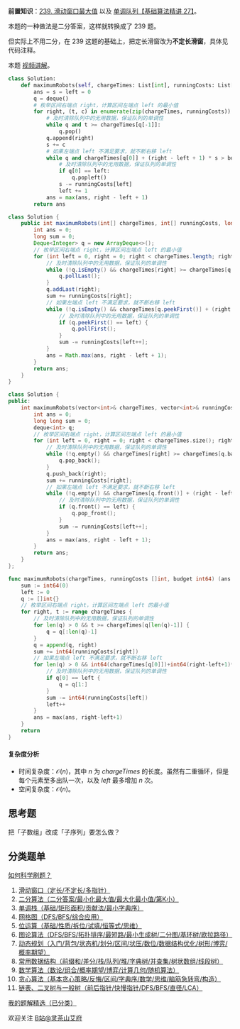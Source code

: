 **前置知识**：[239. 滑动窗口最大值](https://leetcode.cn/problems/sliding-window-maximum/) 以及 [单调队列【基础算法精讲 27】](https://www.bilibili.com/video/BV1bM411X72E/)。

本题的一种做法是二分答案，这样就转换成了 239 题。

但实际上不用二分，在 239 这题的基础上，把定长滑窗改为**不定长滑窗**，具体见代码注释。

本题 [视频讲解](https://www.bilibili.com/video/BV1na41137jv)。

```py [sol-Python3]
class Solution:
    def maximumRobots(self, chargeTimes: List[int], runningCosts: List[int], budget: int) -> int:
        ans = s = left = 0
        q = deque()
        # 枚举区间右端点 right，计算区间左端点 left 的最小值
        for right, (t, c) in enumerate(zip(chargeTimes, runningCosts)):
            # 及时清除队列中的无用数据，保证队列的单调性
            while q and t >= chargeTimes[q[-1]]:
                q.pop()
            q.append(right)
            s += c
            # 如果左端点 left 不满足要求，就不断右移 left
            while q and chargeTimes[q[0]] + (right - left + 1) * s > budget:
                # 及时清除队列中的无用数据，保证队列的单调性
                if q[0] == left:
                    q.popleft()
                s -= runningCosts[left]
                left += 1
            ans = max(ans, right - left + 1)
        return ans
```

```java [sol-Java]
class Solution {
    public int maximumRobots(int[] chargeTimes, int[] runningCosts, long budget) {
        int ans = 0;
        long sum = 0;
        Deque<Integer> q = new ArrayDeque<>();
        // 枚举区间右端点 right，计算区间左端点 left 的最小值
        for (int left = 0, right = 0; right < chargeTimes.length; right++) {
            // 及时清除队列中的无用数据，保证队列的单调性
            while (!q.isEmpty() && chargeTimes[right] >= chargeTimes[q.peekLast()]) {
                q.pollLast();
            }
            q.addLast(right);
            sum += runningCosts[right];
            // 如果左端点 left 不满足要求，就不断右移 left
            while (!q.isEmpty() && chargeTimes[q.peekFirst()] + (right - left + 1) * sum > budget) {
                // 及时清除队列中的无用数据，保证队列的单调性
                if (q.peekFirst() == left) {
                    q.pollFirst();
                }
                sum -= runningCosts[left++];
            }
            ans = Math.max(ans, right - left + 1);
        }
        return ans;
    }
}
```

```cpp [sol-C++]
class Solution {
public:
    int maximumRobots(vector<int>& chargeTimes, vector<int>& runningCosts, long long budget) {
        int ans = 0;
        long long sum = 0;
        deque<int> q;
        // 枚举区间右端点 right，计算区间左端点 left 的最小值
        for (int left = 0, right = 0; right < chargeTimes.size(); right++) {
            // 及时清除队列中的无用数据，保证队列的单调性
            while (!q.empty() && chargeTimes[right] >= chargeTimes[q.back()]) {
                q.pop_back();
            }
            q.push_back(right);
            sum += runningCosts[right];
            // 如果左端点 left 不满足要求，就不断右移 left
            while (!q.empty() && chargeTimes[q.front()] + (right - left + 1) * sum > budget) {
                // 及时清除队列中的无用数据，保证队列的单调性
                if (q.front() == left) {
                    q.pop_front();
                }
                sum -= runningCosts[left++];
            }
            ans = max(ans, right - left + 1);
        }
        return ans;
    }
};
```

```go [sol-Go]
func maximumRobots(chargeTimes, runningCosts []int, budget int64) (ans int) {
	sum := int64(0)
	left := 0
	q := []int{}
	// 枚举区间右端点 right，计算区间左端点 left 的最小值
	for right, t := range chargeTimes {
		// 及时清除队列中的无用数据，保证队列的单调性
		for len(q) > 0 && t >= chargeTimes[q[len(q)-1]] {
			q = q[:len(q)-1]
		}
		q = append(q, right)
		sum += int64(runningCosts[right])
		// 如果左端点 left 不满足要求，就不断右移 left
		for len(q) > 0 && int64(chargeTimes[q[0]])+int64(right-left+1)*sum > budget {
			// 及时清除队列中的无用数据，保证队列的单调性
			if q[0] == left {
				q = q[1:]
			}
			sum -= int64(runningCosts[left])
			left++
		}
		ans = max(ans, right-left+1)
	}
	return
}
```

#### 复杂度分析

- 时间复杂度：$\mathcal{O}(n)$，其中 $n$ 为 $\textit{chargeTimes}$ 的长度。虽然有二重循环，但是每个元素至多出队一次，以及 $\textit{left}$ 最多增加 $n$ 次。
- 空间复杂度：$\mathcal{O}(n)$。

## 思考题

把「子数组」改成「子序列」要怎么做？

## 分类题单

[如何科学刷题？](https://leetcode.cn/circle/discuss/RvFUtj/)

1. [滑动窗口（定长/不定长/多指针）](https://leetcode.cn/circle/discuss/0viNMK/)
2. [二分算法（二分答案/最小化最大值/最大化最小值/第K小）](https://leetcode.cn/circle/discuss/SqopEo/)
3. [单调栈（基础/矩形面积/贡献法/最小字典序）](https://leetcode.cn/circle/discuss/9oZFK9/)
4. [网格图（DFS/BFS/综合应用）](https://leetcode.cn/circle/discuss/YiXPXW/)
5. [位运算（基础/性质/拆位/试填/恒等式/思维）](https://leetcode.cn/circle/discuss/dHn9Vk/)
6. [图论算法（DFS/BFS/拓扑排序/最短路/最小生成树/二分图/基环树/欧拉路径）](https://leetcode.cn/circle/discuss/01LUak/)
7. [动态规划（入门/背包/状态机/划分/区间/状压/数位/数据结构优化/树形/博弈/概率期望）](https://leetcode.cn/circle/discuss/tXLS3i/)
8. [常用数据结构（前缀和/差分/栈/队列/堆/字典树/并查集/树状数组/线段树）](https://leetcode.cn/circle/discuss/mOr1u6/)
9. [数学算法（数论/组合/概率期望/博弈/计算几何/随机算法）](https://leetcode.cn/circle/discuss/IYT3ss/)
10. [贪心算法（基本贪心策略/反悔/区间/字典序/数学/思维/脑筋急转弯/构造）](https://leetcode.cn/circle/discuss/g6KTKL/)
11. [链表、二叉树与一般树（前后指针/快慢指针/DFS/BFS/直径/LCA）](https://leetcode.cn/circle/discuss/K0n2gO/)

[我的题解精选（已分类）](https://github.com/EndlessCheng/codeforces-go/blob/master/leetcode/SOLUTIONS.md)

欢迎关注 [B站@灵茶山艾府](https://space.bilibili.com/206214)
